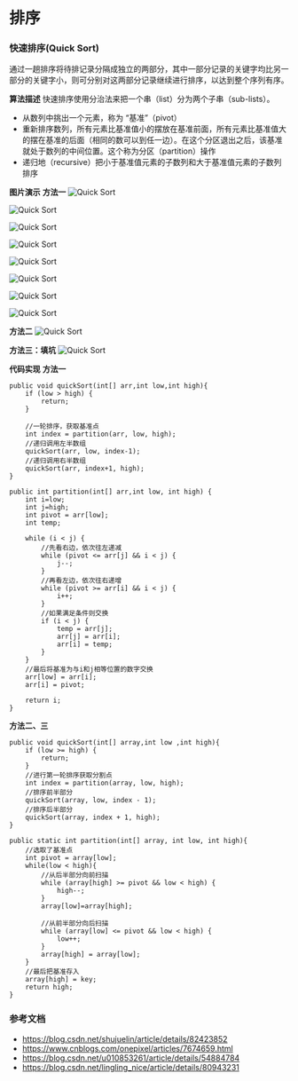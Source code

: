 # 排序
### 快速排序(Quick Sort)
通过一趟排序将待排记录分隔成独立的两部分，其中一部分记录的关键字均比另一部分的关键字小，则可分别对这两部分记录继续进行排序，以达到整个序列有序。

**算法描述**
快速排序使用分治法来把一个串（list）分为两个子串（sub-lists）。
* 从数列中挑出一个元素，称为 “基准”（pivot）
* 重新排序数列，所有元素比基准值小的摆放在基准前面，所有元素比基准值大的摆在基准的后面（相同的数可以到任一边）。在这个分区退出之后，该基准就处于数列的中间位置。这个称为分区（partition）操作
* 递归地（recursive）把小于基准值元素的子数列和大于基准值元素的子数列排序

**图片演示**
**方法一**
![Quick Sort](https://img-blog.csdn.net/20150810105856630 "Quick Sort")

![Quick Sort](https://img-blog.csdn.net/20150810105908580 "Quick Sort")

![Quick Sort](https://img-blog.csdn.net/20150810105918502 "Quick Sort")

![Quick Sort](https://img-blog.csdn.net/20150810105928634 "Quick Sort")

![Quick Sort](https://img-blog.csdn.net/20150810105938122 "Quick Sort")

![Quick Sort](https://img-blog.csdn.net/20150810105949306 "Quick Sort")

![Quick Sort](https://img-blog.csdn.net/20150810110000025 "Quick Sort")

![Quick Sort](https://img-blog.csdn.net/20150810110009599 "Quick Sort")


**方法二**
![Quick Sort](https://img-blog.csdn.net/20170205232500000?watermark/2/text/aHR0cDovL2Jsb2cuY3Nkbi5uZXQvdTAxMDg1MzI2MQ==/font/5a6L5L2T/fontsize/400/fill/I0JBQkFCMA==/dissolve/70/gravity/SouthEast "Quick Sort")

**方法三：填坑**
![Quick Sort](https://img-blog.csdn.net/20180707184544296?watermark/2/text/aHR0cHM6Ly9ibG9nLmNzZG4ubmV0L2xpbmdsaW5nX25pY2U=/font/5a6L5L2T/fontsize/400/fill/I0JBQkFCMA==/dissolve/70 "Quick Sort")

**代码实现**
**方法一**
```
public void quickSort(int[] arr,int low,int high){
    if (low > high) {
        return;
    }

    //一轮排序，获取基准点
    int index = partition(arr, low, high);
    //递归调用左半数组
    quickSort(arr, low, index-1);
    //递归调用右半数组
    quickSort(arr, index+1, high);
}

public int partition(int[] arr,int low, int high) {
    int i=low;
    int j=high;
    int pivot = arr[low];
    int temp;

    while (i < j) {
        //先看右边，依次往左递减
        while (pivot <= arr[j] && i < j) {
            j--;
        }
        //再看左边，依次往右递增
        while (pivot >= arr[i] && i < j) {
            i++;
        }
        //如果满足条件则交换
        if (i < j) {
            temp = arr[j];
            arr[j] = arr[i];
            arr[i] = temp;
        }
    }
    //最后将基准为与i和j相等位置的数字交换
    arr[low] = arr[i];
    arr[i] = pivot;

    return i;
}
```

**方法二、三**
```
public void quickSort(int[] array,int low ,int high){
    if (low >= high) {
        return;
    }
    //进行第一轮排序获取分割点
    int index = partition(array, low, high);
    //排序前半部分
    quickSort(array, low, index - 1);
    //排序后半部分
    quickSort(array, index + 1, high);
}

public static int partition(int[] array, int low, int high){
    //选取了基准点
    int pivot = array[low];
    while(low < high){
        //从后半部分向前扫描
        while (array[high] >= pivot && low < high) {
            high--;
        }
        array[low]=array[high];

        //从前半部分向后扫描
        while (array[low] <= pivot && low < high) {
            low++;
        }
        array[high] = array[low];
    }
    //最后把基准存入
    array[high] = key;
    return high;
}
```
### 参考文档
* https://blog.csdn.net/shujuelin/article/details/82423852
* https://www.cnblogs.com/onepixel/articles/7674659.html
* https://blog.csdn.net/u010853261/article/details/54884784
* https://blog.csdn.net/lingling_nice/article/details/80943231